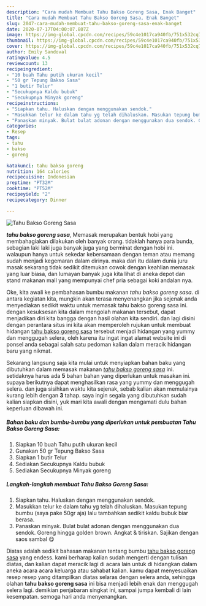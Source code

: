 ```yaml
---
description: "Cara mudah Membuat Tahu Bakso Goreng Sasa, Enak Banget"
title: "Cara mudah Membuat Tahu Bakso Goreng Sasa, Enak Banget"
slug: 2047-cara-mudah-membuat-tahu-bakso-goreng-sasa-enak-banget
date: 2020-07-17T04:00:07.807Z
image: https://img-global.cpcdn.com/recipes/59c4e1017ca940fb/751x532cq70/tahu-bakso-goreng-sasa-foto-resep-utama.jpg
thumbnail: https://img-global.cpcdn.com/recipes/59c4e1017ca940fb/751x532cq70/tahu-bakso-goreng-sasa-foto-resep-utama.jpg
cover: https://img-global.cpcdn.com/recipes/59c4e1017ca940fb/751x532cq70/tahu-bakso-goreng-sasa-foto-resep-utama.jpg
author: Emily Sandoval
ratingvalue: 4.5
reviewcount: 13
recipeingredient:
- "10 buah Tahu putih ukuran kecil"
- "50 gr Tepung Bakso Sasa"
- "1 butir Telur"
- "Secukupnya Kaldu bubuk"
- "Secukupnya Minyak goreng"
recipeinstructions:
- "Siapkan tahu. Haluskan dengan menggunakan sendok."
- "Masukkan telur ke dalam tahu yg telah dihaluskan. Masukan tepung bumbu (saya pake 50gr aja) lalu tambahkan sedikit kaldu bubuk biar berasa."
- "Panaskan minyak. Bulat bulat adonan dengan menggunakan dua sendok. Goreng hingga golden brown. Angkat &amp; tiriskan. Sajikan dengan saos sambal 😋"
categories:
- Resep
tags:
- tahu
- bakso
- goreng

katakunci: tahu bakso goreng 
nutrition: 164 calories
recipecuisine: Indonesian
preptime: "PT32M"
cooktime: "PT52M"
recipeyield: "2"
recipecategory: Dinner

---
```



![Tahu Bakso Goreng Sasa](https://img-global.cpcdn.com/recipes/59c4e1017ca940fb/751x532cq70/tahu-bakso-goreng-sasa-foto-resep-utama.jpg)

<b><i>tahu bakso goreng sasa</i></b>, Memasak merupakan bentuk hobi yang membahagiakan dilakukan oleh banyak orang. tidaklah hanya para bunda, sebagian laki laki juga banyak juga yang berminat dengan hobi ini. walaupun hanya untuk sekedar kebersamaan dengan teman atau memang sudah menjadi kegemaran dalam dirinya. maka dari itu dalam dunia juru masak sekarang tidak sedikit ditemukan cowok dengan keahlian memasak yang luar biasa, dan lumayan banyak juga kita lihat di aneka depot dan stand makanan mall yang mempunyai chef pria sebagai koki andalan nya.



Oke, kita awali ke pembahasan bumbu makanan <i>tahu bakso goreng sasa</i>. di antara kegiatan kita, mungkin akan terasa menyenangkan jika sejenak anda menyediakan sedikit waktu untuk memasak tahu bakso goreng sasa ini. dengan kesuksesan kita dalam mengolah makanan tersebut, dapat menjadikan diri kita bangga dengan hasil olahan kita sendiri. dan lagi disini dengan perantara situs ini kita akan memperoleh rujukan untuk membuat hidangan <u>tahu bakso goreng sasa</u> tersebut menjadi hidangan yang yummy dan menggugah selera, oleh karena itu ingat ingat alamat website ini di ponsel anda sebagai salah satu pedoman kalian dalam meracik hidangan baru yang nikmat.


Sekarang langsung saja kita mulai untuk menyiapkan bahan baku yang dibutuhkan dalam memasak makanan <u><i>tahu bakso goreng sasa</i></u> ini. setidaknya harus ada <b>5</b> bahan bahan yang diperlukan untuk masakan ini. supaya berikutnya dapat menghasilkan rasa yang yummy dan menggugah selera. dan juga sisihkan waktu kita sejenak, sebab kalian akan memulainya kurang lebih dengan <b>3</b> tahap. saya ingin segala yang dibutuhkan sudah kalian siapkan disini, yuk mari kita awali dengan mengamati dulu bahan keperluan dibawah ini.

<!--inarticleads1-->

##### Bahan baku dan bumbu-bumbu yang diperlukan untuk pembuatan Tahu Bakso Goreng Sasa:

1. Siapkan 10 buah Tahu putih ukuran kecil
1. Gunakan 50 gr Tepung Bakso Sasa
1. Siapkan 1 butir Telur
1. Sediakan Secukupnya Kaldu bubuk
1. Sediakan Secukupnya Minyak goreng




<!--inarticleads2-->

##### Langkah-langkah membuat Tahu Bakso Goreng Sasa:

1. Siapkan tahu. Haluskan dengan menggunakan sendok.
1. Masukkan telur ke dalam tahu yg telah dihaluskan. Masukan tepung bumbu (saya pake 50gr aja) lalu tambahkan sedikit kaldu bubuk biar berasa.
1. Panaskan minyak. Bulat bulat adonan dengan menggunakan dua sendok. Goreng hingga golden brown. Angkat &amp; tiriskan. Sajikan dengan saos sambal 😋




Diatas adalah sedikit bahasan makanan tentang bumbu <u>tahu bakso goreng sasa</u> yang endess. kami berharap kalian sudah mengerti dengan tulisan diatas, dan kalian dapat meracik lagi di acara lain untuk di hidangkan dalam aneka acara acara keluarga atau sahabat kalian. kamu dapat menyesuaikan resep resep yang ditampilkan diatas selaras dengan selera anda, sehingga olahan <b>tahu bakso goreng sasa</b> ini bisa menjadi lebih enak dan menggugah selera lagi. demikian penjabaran singkat ini, sampai jumpa kembali di lain kesempatan. semoga hari anda menyenangkan.
